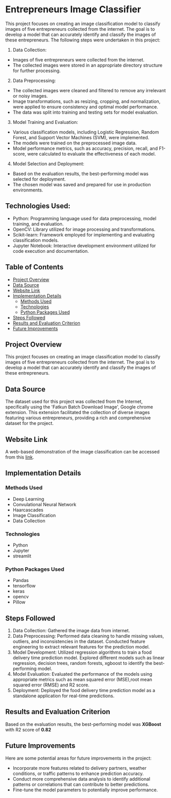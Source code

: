 # Entrepreneurs Image Classifier

This project focuses on creating an image classification model to classify images of five entrepreneurs collected from the internet. The goal is to develop a model that can accurately identify and classify the images of these entrepreneurs. The following steps were undertaken in this project:

1. Data Collection:
* Images of five entrepreneurs were collected from the internet.
* The collected images were stored in an appropriate directory structure for further processing.

2. Data Preprocessing:
* The collected images were cleaned and filtered to remove any irrelevant or noisy images.
* Image transformations, such as resizing, cropping, and normalization, were applied to ensure consistency and optimal model performance.
* The data was split into training and testing sets for model evaluation.

3. Model Training and Evaluation:
* Various classification models, including Logistic Regression, Random Forest, and Support Vector Machines (SVM), were implemented.
* The models were trained on the preprocessed image data.
* Model performance metrics, such as accuracy, precision, recall, and F1-score, were calculated to evaluate the effectiveness of each model.

4. Model Selection and Deployment:
* Based on the evaluation results, the best-performing model was selected for deployment.
* The chosen model was saved and prepared for use in production environments.

## Technologies Used:

* Python: Programming language used for data preprocessing, model training, and evaluation.
* OpenCV: Library utilized for image processing and transformations.
* Scikit-learn: Framework employed for implementing and evaluating classification models.
* Jupyter Notebook: Interactive development environment utilized for code execution and documentation.




## Table of Contents
- [Project Overview](#project-overview)
- [Data Source](#data-source)
- [Website Link](#website-link)
- [Implementation Details](#implementation-details)
    - [Methods Used](#methods-used)
    - [Technologies](#technologies)
    - [Python Packages Used](#python-packages-used)
- [Steps Followed](#steps-followed)
- [Results and Evaluation Criterion](#results-and-evaluation-criterion)
- [Future Improvements](#future-improvements)

  
## Project Overview
This project focuses on creating an image classification model to classify images of five entrepreneurs collected from the internet. The goal is to develop a model that can accurately identify and classify the images of these entrepreneurs. 

## Data Source
The dataset used for this project was collected from the Internet, specifically using the 'Fatkun Batch Download Image', Google chrome extension. This extension facilitated the collection of diverse images featuring various entrepreneurs, providing a rich and comprehensive dataset for the project.

## Website Link

A web-based demonstration of the image classification can be accessed from this [link]([https://entrepreneurs-image-classifier.streamlit.app]).

## Implementation Details

### Methods Used
* Deep Learning
* Convulational Neural Network
* Haarcascades
* Image Classification
* Data Collection

### Technologies
* Python
* Jupyter
* streamlit

### Python Packages Used
* Pandas
* tensorflow
* keras
* opencv
* Pillow

## Steps Followed

1. Data Collection: Gathered the image data from internet.
2. Data Preprocessing: Performed data cleaning to handle missing values, outliers, and inconsistencies in the dataset. Conducted feature engineering to extract relevant features for the prediction model.
3. Model Development: Utilized regression algorithms to train a food delivery time prediction model. Explored different models such as linear regression, decision trees, random forests, xgboost to identify the best-performing model.
4. Model Evaluation: Evaluated the performance of the models using appropriate metrics such as mean squared error (MSE),root mean squared error (RMSE) and R2 score.
5. Deployment: Deployed the food delivery time prediction model as a standalone application for real-time predictions.

## Results and Evaluation Criterion

Based on the evaluation results, the best-performing model was **XGBoost** with R2 score of **0.82**

## Future Improvements

Here are some potential areas for future improvements in the project:

* Incorporate more features related to delivery partners, weather conditions, or traffic patterns to enhance prediction accuracy.
* Conduct more comprehensive data analysis to identify additional patterns or correlations that can contribute to better predictions.
* Fine-tune the model parameters to potentially improve performance.






